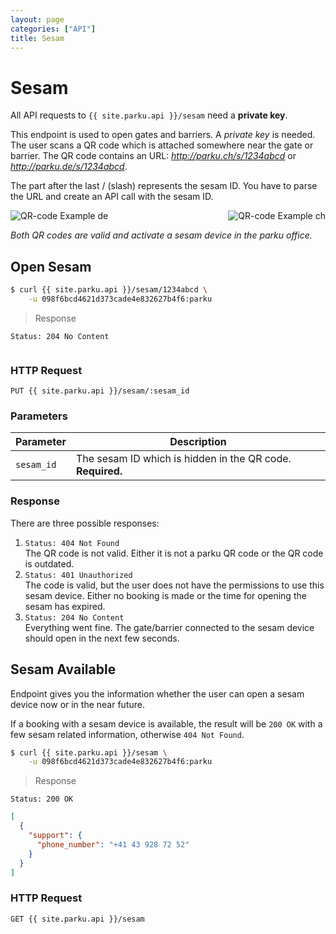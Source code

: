 ```yaml
---
layout: page
categories: ["API"]
title: Sesam
---
```


# Sesam

All API requests to `{{ site.parku.api }}/sesam` need a __private key__.

This endpoint is used to open gates and barriers. A _private key_ is needed. The user scans a QR code which is attached somewhere near the gate or barrier. The QR code contains an URL: _http://parku.ch/s/1234abcd_ or _http://parku.de/s/1234abcd_.

The part after the last / (slash) represents the sesam ID. You have to parse the URL and create an API call with the sesam ID.

![QR-code Example ch](http://chart.googleapis.com/chart?cht=qr&chs=247x247&chl=http://parku.ch/s/IHAFGJNL)

![QR-code Example de](http://chart.googleapis.com/chart?cht=qr&chs=247x247&chl=http://parku.de/s/E14EE6T7)

<style>img[alt="QR-code Example ch"] {float: right}</style>

_Both QR codes are valid and activate a sesam device in the parku office._


## Open Sesam

```sh
$ curl {{ site.parku.api }}/sesam/1234abcd \
    -u 098f6bcd4621d373cade4e832627b4f6:parku
```

> Response

```nginx
Status: 204 No Content
```
```

```

### HTTP Request

`PUT {{ site.parku.api }}/sesam/:sesam_id`

### Parameters

Parameter  | Description
---        | ---
`sesam_id` | The sesam ID which is hidden in the QR code. __Required.__


### Response

There are three possible responses:

1. `Status: 404 Not Found`<br>
   The QR code is not valid. Either it is not a parku QR code or the QR code is outdated.
2. `Status: 401 Unauthorized`<br>
   The code is valid, but the user does not have the permissions to use this sesam device. Either no booking is made or the time for opening the sesam has expired.
3. `Status: 204 No Content`<br>
   Everything went fine. The gate/barrier connected to the sesam device should open in the next few seconds.


## Sesam Available

Endpoint gives you the information whether the user can open a sesam device now or in the near future.

If a booking with a sesam device is available, the result will be `200 OK` with a few sesam related information, otherwise `404 Not Found`.

```sh
$ curl {{ site.parku.api }}/sesam \
    -u 098f6bcd4621d373cade4e832627b4f6:parku
```

> Response

```nginx
Status: 200 OK
```
```json
[
  {
    "support": {
      "phone_number": "+41 43 928 72 52"
    }
  }
]
```

### HTTP Request

`GET {{ site.parku.api }}/sesam`
